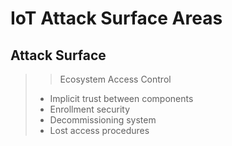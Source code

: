 # IoT Attack Surface Areas

## Attack Surface
>> Ecosystem Access Control
>- Implicit trust between components
> - Enrollment security
> -  Decommissioning system
> -  Lost access procedures
